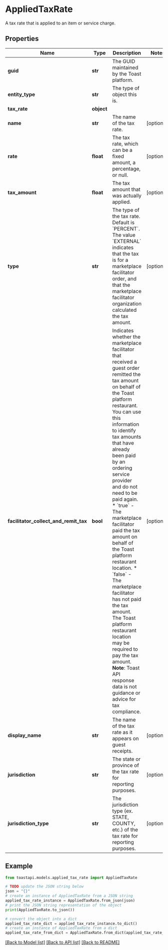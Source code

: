 # AppliedTaxRate

A tax rate that is applied to an item or service charge.

## Properties

Name | Type | Description | Notes
------------ | ------------- | ------------- | -------------
**guid** | **str** | The GUID maintained by the Toast platform. | 
**entity_type** | **str** | The type of object this is. | 
**tax_rate** | **object** |  | 
**name** | **str** | The name of the tax rate. | [optional] 
**rate** | **float** | The tax rate, which can be a fixed amount, a percentage, or null. | [optional] 
**tax_amount** | **float** | The tax amount that was actually applied. | [optional] 
**type** | **str** | The type of the tax rate. Default is &#x60;PERCENT&#x60;.  The value &#x60;EXTERNAL&#x60; indicates that the tax is for a marketplace facilitator order, and that the marketplace facilitator organization calculated the tax amount.  | [optional] 
**facilitator_collect_and_remit_tax** | **bool** | Indicates whether the marketplace facilitator that received a guest order remitted the tax amount on behalf of the Toast platform restaurant.  You can use this information to identify tax amounts that have already been paid by an ordering service provider and do not need to be paid again.  * &#x60;true&#x60; - The marketplace facilitator paid the tax amount on behalf of the Toast platform restaurant location.  * &#x60;false&#x60; - The marketplace facilitator has not paid the tax amount. The Toast platform restaurant location may be required to pay the tax amount.  **Note**: Toast API response data is not guidance or advice for tax compliance.  | [optional] 
**display_name** | **str** | The name of the tax rate as it appears on guest receipts. | [optional] 
**jurisdiction** | **str** | The state or province of the tax rate for reporting purposes. | [optional] 
**jurisdiction_type** | **str** | The jurisdiction type (ex. STATE, COUNTY, etc.) of the tax rate for reporting purposes. | [optional] 

## Example

```python
from toastapi.models.applied_tax_rate import AppliedTaxRate

# TODO update the JSON string below
json = "{}"
# create an instance of AppliedTaxRate from a JSON string
applied_tax_rate_instance = AppliedTaxRate.from_json(json)
# print the JSON string representation of the object
print(AppliedTaxRate.to_json())

# convert the object into a dict
applied_tax_rate_dict = applied_tax_rate_instance.to_dict()
# create an instance of AppliedTaxRate from a dict
applied_tax_rate_from_dict = AppliedTaxRate.from_dict(applied_tax_rate_dict)
```
[[Back to Model list]](../README.md#documentation-for-models) [[Back to API list]](../README.md#documentation-for-api-endpoints) [[Back to README]](../README.md)


